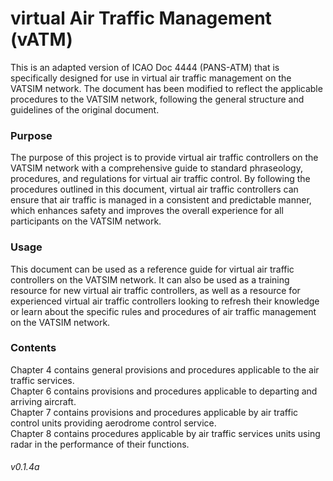 # virtual Air Traffic Management (vATM)

This is an adapted version of ICAO Doc 4444 (PANS-ATM) that is specifically designed for use in virtual air traffic management on the VATSIM network. The document has been modified to reflect the applicable procedures to the VATSIM network, following the general structure and guidelines of the original document.

### Purpose

The purpose of this project is to provide virtual air traffic controllers on the VATSIM network with a comprehensive guide to standard phraseology, procedures, and regulations for virtual air traffic control. By following the procedures outlined in this document, virtual air traffic controllers can ensure that air traffic is managed in a consistent and predictable manner, which enhances safety and improves the overall experience for all participants on the VATSIM network.

### Usage

This document can be used as a reference guide for virtual air traffic controllers on the VATSIM network. It can also be used as a training resource for new virtual air traffic controllers, as well as a resource for experienced virtual air traffic controllers looking to refresh their knowledge or learn about the specific rules and procedures of air traffic management on the VATSIM network.

### Contents

Chapter 4 contains general provisions and procedures applicable to the air traffic services.  
Chapter 6 contains provisions and procedures applicable to departing and arriving aircraft.  
Chapter 7 contains provisions and procedures applicable by air traffic control units providing aerodrome control service.  
Chapter 8 contains procedures applicable by air traffic services units using radar in the performance of their functions.  

###### v0.1.4a
